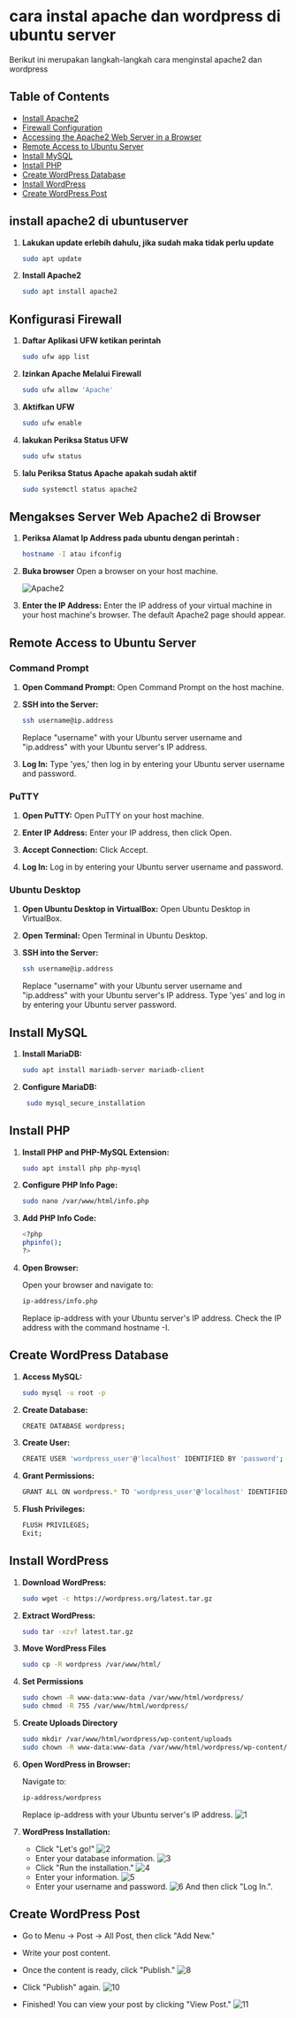 # cara instal apache dan wordpress di ubuntu server

Berikut ini merupakan langkah-langkah cara menginstal apache2 dan wordpress

## Table of Contents
- [Install Apache2](#install-apache2)
- [Firewall Configuration](#firewall-configuration)
- [Accessing the Apache2 Web Server in a Browser](#accessing-the-apache2-web-server-in-a-browser)
- [Remote Access to Ubuntu Server](#remote-access-to-ubuntu-server)
- [Install MySQL](#install-mysql)
- [Install PHP](#install-php)
- [Create WordPress Database](#create-wordpress-database)
- [Install WordPress](#install-wordpress)
- [Create WordPress Post](#create-wordpress-post)

## install apache2 di ubuntuserver

1. **Lakukan update erlebih dahulu, jika sudah maka tidak perlu update**
    ```bash
    sudo apt update
    ```
2. **Install Apache2**
    ```bash
    sudo apt install apache2
    ```

## Konfigurasi Firewall

1. **Daftar Aplikasi UFW ketikan perintah**
    ```bash
    sudo ufw app list
    ```

2. **Izinkan Apache Melalui Firewall**
    ```bash
    sudo ufw allow 'Apache'
    ```

3. **Aktifkan UFW**
    ```bash
    sudo ufw enable
    ```

4. **lakukan Periksa Status UFW**
    ```bash
    sudo ufw status
    ```

5. **lalu Periksa Status Apache apakah sudah aktif**
    ```bash
    sudo systemctl status apache2
    ```

## Mengakses Server Web Apache2 di Browser

1. **Periksa Alamat Ip Address pada ubuntu dengan perintah :**
    ```bash
    hostname -I atau ifconfig
    ```

2. **Buka browser**
    Open a browser on your host machine.
   
   ![Apache2](https://github.com/MUHTADIN345/cara-instal-apache-dan-wordpress-di-ubuntu-server/assets/126330305/de2b4a51-0450-422c-a565-275f080d7ddd)


4. **Enter the IP Address:**
    Enter the IP address of your virtual machine in your host machine's browser. The default Apache2 page should appear.
   

## Remote Access to Ubuntu Server

### Command Prompt

1. **Open Command Prompt:**
    Open Command Prompt on the host machine.

2. **SSH into the Server:**
    ```bash
    ssh username@ip.address
    ```
    Replace "username" with your Ubuntu server username and "ip.address" with your Ubuntu server's IP address.

3. **Log In:**
    Type 'yes,' then log in by entering your Ubuntu server username and password.

### PuTTY

1. **Open PuTTY:**
    Open PuTTY on your host machine.

2. **Enter IP Address:**
    Enter your IP address, then click Open.

3. **Accept Connection:**
    Click Accept.

4. **Log In:**
    Log in by entering your Ubuntu server username and password.

### Ubuntu Desktop

1. **Open Ubuntu Desktop in VirtualBox:**
    Open Ubuntu Desktop in VirtualBox.

2. **Open Terminal:**
    Open Terminal in Ubuntu Desktop.

3. **SSH into the Server:**
    ```bash
    ssh username@ip.address
    ```
    Replace "username" with your Ubuntu server username and "ip.address" with your Ubuntu server's IP address. Type 'yes' and log in by entering your Ubuntu server password.

## Install MySQL

1. **Install MariaDB:**
    ```bash
    sudo apt install mariadb-server mariadb-client
    ```
2. **Configure MariaDB:**
   ```bash
    sudo mysql_secure_installation
    ```

## Install PHP

1. **Install PHP and PHP-MySQL Extension:**
    ```bash
    sudo apt install php php-mysql
    ```

2. **Configure PHP Info Page:**
    ```bash
    sudo nano /var/www/html/info.php
    ```

3. **Add PHP Info Code:**
    ```bash
    <?php
    phpinfo();
    ?>
    ```

4. **Open Browser:**

   Open your browser and navigate to:
    ```bash
    ip-address/info.php
    ```
    Replace ip-address with your Ubuntu server's IP address. Check the IP address with the command hostname -I.

## Create WordPress Database

1. **Access MySQL:**
    ```bash
    sudo mysql -u root -p
    ```

2. **Create Database:**
    ```bash
    CREATE DATABASE wordpress;
    ```

3. **Create User:**
    ```bash
    CREATE USER 'wordpress_user'@'localhost' IDENTIFIED BY 'password';
    ```

4. **Grant Permissions:**
    ```bash
    GRANT ALL ON wordpress.* TO 'wordpress_user'@'localhost' IDENTIFIED BY 'password';
    ```

5. **Flush Privileges:**
    ```bash
    FLUSH PRIVILEGES;
    Exit;
    ```

## Install WordPress

1. **Download WordPress:**
    ```bash
    sudo wget -c https://wordpress.org/latest.tar.gz
    ```

2. **Extract WordPress:**
    ```bash
    sudo tar -xzvf latest.tar.gz
    ```

3. **Move WordPress Files**
   ```bash
   sudo cp -R wordpress /var/www/html/
   ```
   
4. **Set Permissions**
   ```bash
   sudo chown -R www-data:www-data /var/www/html/wordpress/
   sudo chmod -R 755 /var/www/html/wordpress/
   ```
   
5. **Create Uploads Directory**
   ```bash
   sudo mkdir /var/www/html/wordpress/wp-content/uploads
   sudo chown -R www-data:www-data /var/www/html/wordpress/wp-content/uploads/
   ```

6. **Open WordPress in Browser:**

   Navigate to:
   ```bash
   ip-address/wordpress
   ```
   Replace ip-address with your Ubuntu server's IP address.
   ![1](https://github.com/NauvalPerdana/Apache2-and-WordPress-Installation/blob/main/pict/22.png)

7. **WordPress Installation:**

   - Click "Let's go!"
     ![2](https://github.com/NauvalPerdana/Apache2-and-WordPress-Installation/blob/main/pict/23.png)
   - Enter your database information.
     ![3](https://github.com/NauvalPerdana/Apache2-and-WordPress-Installation/blob/main/pict/24.png)
   - Click "Run the installation."
     ![4](https://github.com/NauvalPerdana/Apache2-and-WordPress-Installation/blob/main/pict/25.png)
   - Enter your information.
     ![5](https://github.com/NauvalPerdana/Apache2-and-WordPress-Installation/blob/main/pict/26.png)
   - Enter your username and password.
     ![6](https://github.com/NauvalPerdana/Apache2-and-WordPress-Installation/blob/main/pict/28.png)
     And then click "Log In.".

## Create WordPress Post

   - Go to Menu -> Post -> All Post, then click "Add New."
     
   - Write your post content.
     
   - Once the content is ready, click "Publish."
     ![8](https://github.com/NauvalPerdana/Apache2-and-WordPress-Installation/blob/main/pict/32.png)
   - Click "Publish" again.
     ![10](https://github.com/NauvalPerdana/Apache2-and-WordPress-Installation/blob/main/pict/33.png)
   - Finished! You can view your post by clicking "View Post."
     ![11](https://github.com/NauvalPerdana/Apache2-and-WordPress-Installation/blob/main/pict/34.png)
